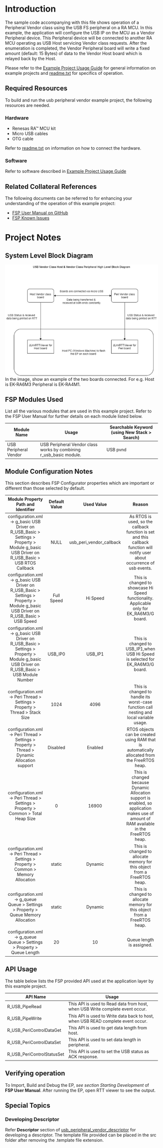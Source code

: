 # Introduction #

The sample code accompanying with this file shows operation of a Peripheral Vendor class using the USB FS peripheral on a RA MCU.
In this example, the application will configure the USB IP on the MCU as a Vendor Peripheral device. This Peripheral device will be connected to another RA MCU operating as USB Host servicing Vendor class requests.
After the enumeration is completed, the Vendor Peripheral board will write a fixed amount (default: 15 Bytes) of data to the Vendor Host board which is relayed back by the Host.

Please refer to the [Example Project Usage Guide](https://github.com/renesas/ra-fsp-examples/blob/master/example_projects/Example%20Project%20Usage%20Guide.pdf) 
for general information on example projects and [readme.txt](./readme.txt) for specifics of operation.

## Required Resources ##
To build and run the usb peripheral vendor example project, the following resources are needed.

### Hardware ###
* Renesas RA™ MCU kit
* Micro USB cables
* OTG cable

Refer to [readme.txt](./readme.txt) on information on how to connect the hardware.

### Software ###
Refer to software described in [Example Project Usage Guide](https://github.com/renesas/ra-fsp-examples/blob/master/example_projects/Example%20Project%20Usage%20Guide.pdf)

## Related Collateral References ##
The following documents can be referred to for enhancing your understanding of 
the operation of this example project:
- [FSP User Manual on GitHub](https://renesas.github.io/fsp/)
- [FSP Known Issues](https://github.com/renesas/fsp/issues)

# Project Notes #

## System Level Block Diagram ##
![usb_vendor_peri](images/usb_vendor_class.jpg "USB Vendor Block Diagram")  
In the image, show an example of the two boards connected. For e.g. Host is EK-RA6M3 Peripheral is EK-RA4M1.

## FSP Modules Used ##
List all the various modules that are used in this example project. Refer to the FSP User Manual for further details on each module listed below.

| Module Name | Usage  | Searchable Keyword (using New Stack > Search) |
|-------------|-----------------------------------------------|-----------------------------------------------|
| USB Peripheral Vendor |USB Peripheral Vendor class works by combining r_usb_basic module. | USB pvnd |

## Module Configuration Notes ##
This section describes FSP Configurator properties which are important or different than those selected by default. 

|   Module Property Path and Identifier   |   Default Value   |   Used Value   |   Reason   |
| :-------------------------------------: | :---------------: | :------------: | :--------: |
|   configuration.xml -> g_basic USB Driver on R_USB_Basic > Settings > Property > Module g_basic USB Driver on R_USB_Basic > USB RTOS Callback  |   NULL   |   usb_peri_vendor_callback   |   As RTOS is used, so the callback function is set and this callback function will notify user about occurrence of usb events.   |
|   configuration.xml -> g_basic USB Driver on R_USB_Basic > Settings > Property > Module g_basic USB Driver on R_USB_Basic > USB Speed  |   Full Speed   |   Hi Speed   |   This is changed to showcase Hi Speed functionality. Applicable only for EK_RA6M3/G board.   |
|   configuration.xml -> g_basic USB Driver on R_USB_Basic > Settings > Property > Module g_basic USB Driver on R_USB_Basic > USB Module Number  |   USB_IP0   |   USB_IP1   |   This is changed to USB_IP1,when USB Hi Speed is selected for EK_RA6M3/G board.   |
|   configuration.xml -> Peri Thread > Settings > Property > Thread > Stack Size  |   1024   |   4096   |   This is changed to handle its worst-case function call nesting and local variable usage.   |
|   configuration.xml -> Peri Thread > Settings > Property > Thread > Dynamic Allocation support  |   Disabled   |   Enabled   |   RTOS objects can be created using RAM that is automatically allocated from the FreeRTOS heap.   |
|   configuration.xml -> Peri Thread > Settings > Property > Common > Total Heap Size  |   0   |   16900   |   This is changed because Dynamic Allocation support is enabled, so application makes use of amount of RAM available in the FreeRTOS heap.   |
|   configuration.xml -> Peri Thread > Settings > Property > Common > Memory Allocation  |   static   |   Dynamic   |   This is changed to allocate memory for this object from a FreeRTOS heap.   |
|   configuration.xml -> g_queue Queue > Settings > Property > Queue Memory Allocation |   static   |   Dynamic   | This is changed to allocate memory for this object from a FreeRTOS heap.   |
|   configuration.xml -> g_queue Queue > Settings > Property > Queue Length |  20   |   10   | Queue length is assigned. |

## API Usage ##

The table below lists the FSP provided API used at the application layer by this example project.

| API Name    | Usage                                                                          |
|-------------|--------------------------------------------------------------------------------|
|R_USB_PipeRead | This API is used to Read data from host, when USB Write complete event occur. |
|R_USB_PipeWrite| This API is used to Write data back to host, when USB READ complete event occur.|
|R_USB_PeriControlDataGet| This API is used to get data length from host.|
|R_USB_PeriControlDataSet| This API is used to set data length in peripheral.|
|R_USB_PeriControlStatusSet| This API is used to set the USB status as ACK response.|

## Verifying operation ##
To Import, Build and Debug the EP, *see section Starting Development* of **FSP User Manual**. After running the EP, open RTT viewer to see the output.

## Special Topics ##

### Developing Descriptor ###
Refer **Descriptor** section of [usb_peripheral_vendor_descriptor](https://renesas.github.io/fsp/group___u_s_b___p_v_n_d.html) for developing a descriptor.
The template file provided can be placed in the src folder after removing the .template file extension.
